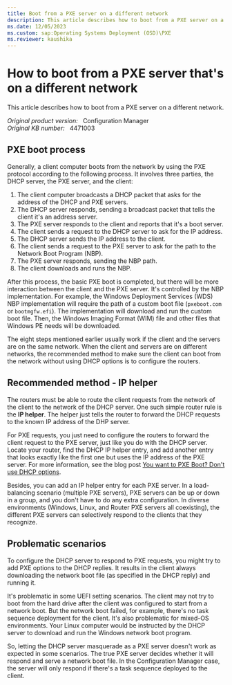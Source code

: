 ```yaml
---
title: Boot from a PXE server on a different network
description: This article describes how to boot from a PXE server on a different network.
ms.date: 12/05/2023
ms.custom: sap:Operating Systems Deployment (OSD)\PXE
ms.reviewer: kaushika
---
```

# How to boot from a PXE server that's on a different network

This article describes how to boot from a PXE server on a different network.

_Original product version:_ &nbsp; Configuration Manager  
_Original KB number:_ &nbsp; 4471003

## PXE boot process

Generally, a client computer boots from the network by using the PXE protocol according to the following process. It involves three parties, the DHCP server, the PXE server, and the client:

1. The client computer broadcasts a DHCP packet that asks for the address of the DHCP and PXE servers.
2. The DHCP server responds, sending a broadcast packet that tells the client it's an address server.
3. The PXE server responds to the client and reports that it's a boot server.
4. The client sends a request to the DHCP server to ask for the IP address.
5. The DHCP server sends the IP address to the client.
6. The client sends a request to the PXE server to ask for the path to the Network Boot Program (NBP).
7. The PXE server responds, sending the NBP path.
8. The client downloads and runs the NBP.

After this process, the basic PXE boot is completed, but there will be more interaction between the client and the PXE server. It's controlled by the NBP implementation. For example, the Windows Deployment Services (WDS) NBP implementation will require the path of a custom boot file (`pxeboot.com` or `bootmgfw.efi`). The implementation will download and run the custom boot file. Then, the Windows Imaging Format (WIM) file and other files that Windows PE needs will be downloaded.

The eight steps mentioned earlier usually work if the client and the servers are on the same network. When the client and servers are on different networks, the recommended method to make sure the client can boot from the network without using DHCP options is to configure the routers.

## Recommended method - IP helper

The routers must be able to route the client requests from the network of the client to the network of the DHCP server. One such simple router rule is the **IP helper**. The helper just tells the router to forward the DHCP requests to the known IP address of the DHP server.

For PXE requests, you just need to configure the routers to forward the client request to the PXE server, just like you do with the DHCP server. Locate your router, find the DHCP IP helper entry, and add another entry that looks exactly like the first one but uses the IP address of the PXE server. For more information, see the blog post [You want to PXE Boot? Don't use DHCP options](https://techcommunity.microsoft.com/t5/Configuration-Manager-Blog/You-want-to-PXE-Boot-Don-t-use-DHCP-Options/ba-p/275562).

Besides, you can add an IP helper entry for each PXE server. In a load-balancing scenario (multiple PXE servers), PXE servers can be up or down in a group, and you don't have to do any extra configuration. In diverse environments (Windows, Linux, and Router PXE servers all coexisting), the different PXE servers can selectively respond to the clients that they recognize.

## Problematic scenarios

To configure the DHCP server to respond to PXE requests, you might try to add PXE options to the DHCP replies. It results in the client always downloading the network boot file (as specified in the DHCP reply) and running it.

It's problematic in some UEFI setting scenarios. The client may not try to boot from the hard drive after the client was configured to start from a network boot. But the network boot failed, for example, there's no task sequence deployment for the client. It's also problematic for mixed-OS environments. Your Linux computer would be instructed by the DHCP server to download and run the Windows network boot program.

So, letting the DHCP server masquerade as a PXE server doesn't work as expected in some scenarios. The true PXE server decides whether it will respond and serve a network boot file. In the Configuration Manager case, the server will only respond if there's a task sequence deployed to the client.
